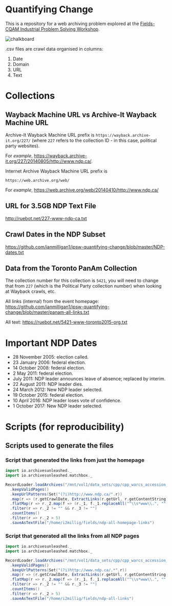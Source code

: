 # Quantifying Change

This is a repository for a web archiving problem explored at the [Fields-CQAM Industrial Problem Solving Workshop](http://www.fields.utoronto.ca/activities/18-19/fields-cqam-ipsw).

![chalkboard](https://user-images.githubusercontent.com/3834704/57253288-5b059b00-701c-11e9-885f-e8f18b36ab36.jpeg)

.csv files are crawl data organised in columns:

1. Date
2. Domain
3. URL 
4. Text

# Collections

## Wayback Machine URL vs Archive-It Wayback Machine URL

Archive-It Wayback Machine URL prefix is `https://wayback.archive-it.org/227/` (where `227` refers to the collection ID - in this case, political party websites).

For *example*, <https://wayback.archive-it.org/227/20140805/http://www.ndp.ca/>.

Internet Archive Wayback Machine URL prefix is 

`https://web.archive.org/web/`

For *example*, <https://web.archive.org/web/20140410/http://www.ndp.ca/>

## URL for 3.5GB NDP Text File

<http://ruebot.net/227-www-ndp-ca.txt>

## Crawl Dates in the NDP Subset

<https://github.com/ianmilligan1/ipsw-quantifying-change/blob/master/NDP-dates.txt>

## Data from the Toronto PanAm Collection 
The collection number for this collection is `5421`, you will need to change that from `227` (which is the Political Party collection number) when looking at Wayback crawls, etc.

All links (internal) from the event homepage: <https://github.com/ianmilligan1/ipsw-quantifying-change/blob/master/panam-all-links.txt>

All text: <https://ruebot.net/5421-www-toronto2015-org.txt>

# Important NDP Dates

- 28 November 2005: election called.
- 23 January 2006: federal election.
- 14 October 2008: federal election.
- 2 May 2011: federal election.
- July 2011: NDP leader announces leave of absence; replaced by interim.
- 22 August 2011: NDP leader dies.
- 24 March 2012: New NDP leader selected.
- 19 October 2015: federal election.
- 10 April 2016: NDP leader loses vote of confidence.
- 1 October 2017: New NDP leader selected.

# Scripts (for reproducibility)

## Scripts used to generate the files

### Script that generated the links from just the homepage

```scala
import io.archivesunleashed._
import io.archivesunleashed.matchbox._

RecordLoader.loadArchives("/mnt/vol1/data_sets/cpp/cpp_warcs_accession_01/partner.archive-it.org/cgi-bin/getarcs.pl/*.gz", sc)
  .keepValidPages()
  .keepUrlPatterns(Set("(?i)http://www.ndp.ca/".r))
  .map(r => (r.getCrawlDate, ExtractLinks(r.getUrl, r.getContentString)))
  .flatMap(r => r._2.map(f => (r._1, f._1.replaceAll("^\\s*www\\.", ""), f._2.replaceAll("^\\s*www\\.", ""))))
  .filter(r => r._2 != "" && r._3 != "")
  .countItems()
  .filter(r => r._2 > 5)
  .saveAsTextFile("/home/i2millig/fields/ndp-all-homepage-links")
```

### Script that generated all the links from all NDP pages

```scala
import io.archivesunleashed._
import io.archivesunleashed.matchbox._

RecordLoader.loadArchives("/mnt/vol1/data_sets/cpp/cpp_warcs_accession_01/partner.archive-it.org/cgi-bin/getarcs.pl/*.gz", sc)
  .keepValidPages()
  .keepUrlPatterns(Set("(?i)http://www.ndp.ca/.*".r))
  .map(r => (r.getCrawlDate, ExtractLinks(r.getUrl, r.getContentString)))
  .flatMap(r => r._2.map(f => (r._1, f._1.replaceAll("^\\s*www\\.", ""), f._2.replaceAll("^\\s*www\\.", ""))))
  .filter(r => r._2 != "" && r._3 != "")
  .countItems()
  .filter(r => r._2 > 5)
  .saveAsTextFile("/home/i2millig/fields/ndp-all-links")
```